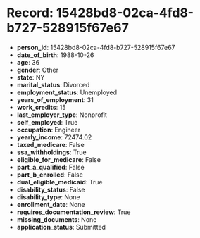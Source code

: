 # Record: 15428bd8-02ca-4fd8-b727-528915f67e67

- **person_id**: 15428bd8-02ca-4fd8-b727-528915f67e67
- **date_of_birth**: 1988-10-26
- **age**: 36
- **gender**: Other
- **state**: NY
- **marital_status**: Divorced
- **employment_status**: Unemployed
- **years_of_employment**: 31
- **work_credits**: 15
- **last_employer_type**: Nonprofit
- **self_employed**: True
- **occupation**: Engineer
- **yearly_income**: 72474.02
- **taxed_medicare**: False
- **ssa_withholdings**: True
- **eligible_for_medicare**: False
- **part_a_qualified**: False
- **part_b_enrolled**: False
- **dual_eligible_medicaid**: True
- **disability_status**: False
- **disability_type**: None
- **enrollment_date**: None
- **requires_documentation_review**: True
- **missing_documents**: None
- **application_status**: Submitted